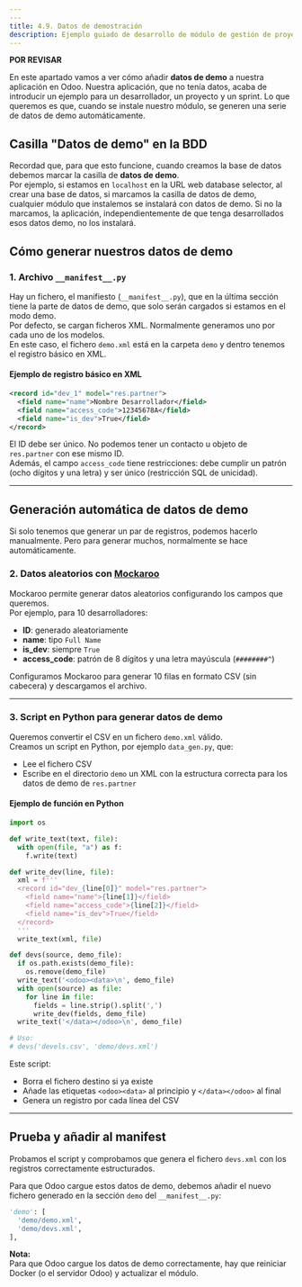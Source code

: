 ```yaml
---
---
title: 4.9. Datos de demostración  
description: Ejemplo guiado de desarrollo de módulo de gestión de proyectos en Odoo
---
```


**POR REVISAR**

En este apartado vamos a ver cómo añadir **datos de demo** a nuestra aplicación en Odoo. Nuestra aplicación, que no tenía datos, acaba de introducir un ejemplo para un desarrollador, un proyecto y un sprint. Lo que queremos es que, cuando se instale nuestro módulo, se generen una serie de datos de demo automáticamente.

## Casilla "Datos de demo" en la BDD

Recordad que, para que esto funcione, cuando creamos la base de datos debemos marcar la casilla de **datos de demo**.  
Por ejemplo, si estamos en `localhost` en la URL web database selector, al crear una base de datos, si marcamos la casilla de datos de demo, cualquier módulo que instalemos se instalará con datos de demo. Si no la marcamos, la aplicación, independientemente de que tenga desarrollados esos datos demo, no los instalará.

## Cómo generar nuestros datos de demo

### 1. Archivo `__manifest__.py`

Hay un fichero, el manifiesto (`__manifest__.py`), que en la última sección tiene la parte de datos de demo, que solo serán cargados si estamos en el modo demo.  
Por defecto, se cargan ficheros XML. Normalmente generamos uno por cada uno de los modelos.  
En este caso, el fichero `demo.xml` está en la carpeta `demo` y dentro tenemos el registro básico en XML.

#### Ejemplo de registro básico en XML

```xml
<record id="dev_1" model="res.partner">
  <field name="name">Nombre Desarrollador</field>
  <field name="access_code">12345678A</field>
  <field name="is_dev">True</field>
</record>
```

El ID debe ser único. No podemos tener un contacto u objeto de `res.partner` con ese mismo ID.  
Además, el campo `access_code` tiene restricciones: debe cumplir un patrón (ocho dígitos y una letra) y ser único (restricción SQL de unicidad).

---

## Generación automática de datos de demo

Si solo tenemos que generar un par de registros, podemos hacerlo manualmente. Pero para generar muchos, normalmente se hace automáticamente.

### 2. Datos aleatorios con [Mockaroo](https://mockaroo.com/)

Mockaroo permite generar datos aleatorios configurando los campos que queremos.  
Por ejemplo, para 10 desarrolladores:

- **ID**: generado aleatoriamente
- **name**: tipo `Full Name`
- **is_dev**: siempre `True`
- **access_code**: patrón de 8 dígitos y una letra mayúscula (`########^`)

Configuramos Mockaroo para generar 10 filas en formato CSV (sin cabecera) y descargamos el archivo.

---

### 3. Script en Python para generar datos de demo

Queremos convertir el CSV en un fichero `demo.xml` válido.  
Creamos un script en Python, por ejemplo `data_gen.py`, que:

- Lee el fichero CSV
- Escribe en el directorio `demo` un XML con la estructura correcta para los datos de demo de `res.partner`

#### Ejemplo de función en Python

```python
import os

def write_text(text, file):
  with open(file, "a") as f:
    f.write(text)

def write_dev(line, file):
  xml = f'''
  <record id="dev_{line[0]}" model="res.partner">
    <field name="name">{line[1]}</field>
    <field name="access_code">{line[2]}</field>
    <field name="is_dev">True</field>
  </record>
  '''
  write_text(xml, file)

def devs(source, demo_file):
  if os.path.exists(demo_file):
    os.remove(demo_file)
  write_text('<odoo><data>\n', demo_file)
  with open(source) as file:
    for line in file:
      fields = line.strip().split(',')
      write_dev(fields, demo_file)
  write_text('</data></odoo>\n', demo_file)

# Uso:
# devs('devels.csv', 'demo/devs.xml')
```

Este script:

- Borra el fichero destino si ya existe
- Añade las etiquetas `<odoo><data>` al principio y `</data></odoo>` al final
- Genera un registro por cada línea del CSV

---

## Prueba y añadir al manifest

Probamos el script y comprobamos que genera el fichero `devs.xml` con los registros correctamente estructurados.

Para que Odoo cargue estos datos de demo, debemos añadir el nuevo fichero generado en la sección `demo` del `__manifest__.py`:

```python
'demo': [
  'demo/demo.xml',
  'demo/devs.xml',
],
```

**Nota:**  
Para que Odoo cargue los datos de demo correctamente, hay que reiniciar Docker (o el servidor Odoo) y actualizar el módulo.


